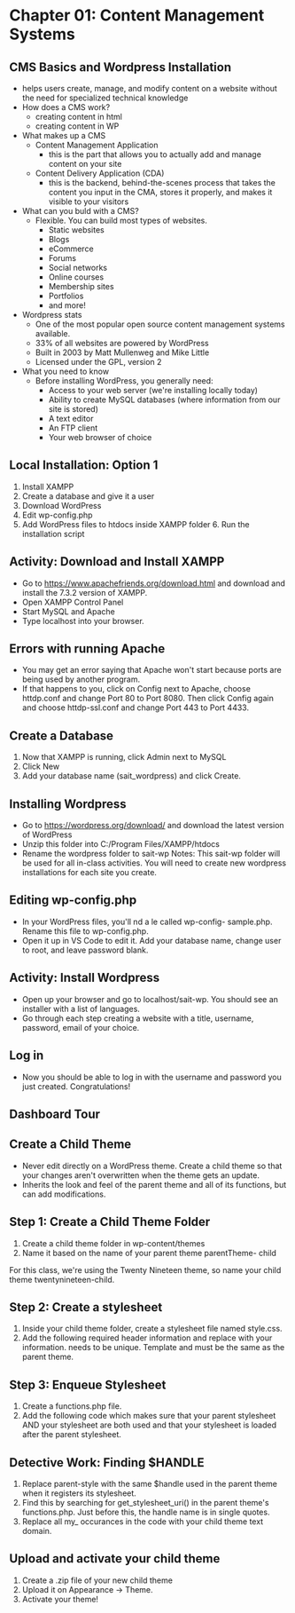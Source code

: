 # Chapter 01: Content Management Systems
## CMS Basics and Wordpress Installation
- helps users create, manage, and modify content on a website without the need for specialized technical knowledge
- How does a CMS work?
  - creating content in html
  - creating content in WP
- What makes up a CMS
  - Content Management Application
    - this is the part that allows you to actually add and manage content on your site
  - Content Delivery Application (CDA) 
    - this is the backend, behind-the-scenes process that takes the content you input in the CMA, stores it properly, and makes it visible to your visitors
- What can you buld with a CMS?
  - Flexible. You can build most types of websites.
    - Static websites 
    - Blogs 
    - eCommerce 
    - Forums
    - Social networks 
    - Online courses 
    - Membership sites 
    - Portfolios
    - and more!
- Wordpress stats
  - One of the most popular open source content management systems available.
  - 33% of all websites are powered by WordPress
  - Built in 2003 by Matt Mullenweg and Mike Little
  - Licensed under the GPL, version 2
- What you need to know
  - Before installing WordPress, you generally need:
    - Access to your web server (we're installing locally today)
    - Ability to create MySQL databases (where information from our site is stored)
    - A text editor
    - An FTP client
    - Your web browser of choice
## Local Installation: Option 1
1. Install XAMPP
2. Create a database and give it a user
3. Download WordPress
4. Edit wp-config.php
5. Add WordPress files to htdocs inside XAMPP folder 6. Run the installation script

## Activity: Download and Install XAMPP
- Go to https://www.apachefriends.org/download.html and download and install the 7.3.2 version of XAMPP.
- Open XAMPP Control Panel
- Start MySQL and Apache
- Type localhost into your browser.

## Errors with running Apache
- You may get an error saying that Apache won't start because ports are being used by another program.
- If that happens to you, click on Config next to Apache, choose httdp.conf and change Port 80 to Port 8080. Then click Config again and choose httdp-ssl.conf and change Port 443 to Port 4433.

## Create a Database
1. Now that XAMPP is running, click Admin next to MySQL
2. Click New
3. Add your database name (sait_wordpress) and click Create.

## Installing Wordpress
- Go to https://wordpress.org/download/ and download the latest version of WordPress
- Unzip this folder into C:/Program Files/XAMPP/htdocs
- Rename the wordpress folder to sait-wp
Notes: This sait-wp folder will be used for all in-class activities. You will need to create new wordpress installations for each site you create.

## Editing wp-config.php
- In your WordPress files, you'll  nd a  le called wp-config- sample.php. Rename this file to wp-config.php.
- Open it up in VS Code to edit it. Add your database name, change user to root, and leave password blank.

## Activity: Install Wordpress
- Open up your browser and go to localhost/sait-wp. You should see an installer with a list of languages.
- Go through each step creating a website with a title, username, password, email of your choice.

## Log in
- Now you should be able to log in with the username and
password you just created. Congratulations!

## Dashboard Tour

## Create a Child Theme
- Never edit directly on a WordPress theme. Create a child theme so that your changes aren't overwritten when the theme gets an update.
- Inherits the look and feel of the parent theme and all of its functions, but can add modifications.

## Step 1: Create a Child Theme Folder
1. Create a child theme folder in wp-content/themes
2. Name it based on the name of your parent theme parentTheme-
child

For this class, we're using the Twenty Nineteen theme, so name your child theme twentynineteen-child.

## Step 2: Create a stylesheet
1. Inside your child theme folder, create a stylesheet file named style.css.
2. Add the following required header information and replace with your information. needs to be unique. Template and must be the same as the parent theme.

## Step 3: Enqueue Stylesheet
1. Create a functions.php file.
2. Add the following code which makes sure that your parent stylesheet AND your stylesheet are both used and that your stylesheet is loaded after the parent stylesheet.

## Detective Work: Finding $HANDLE
1. Replace parent-style with the same $handle used in the parent theme when it registers its stylesheet.
2. Find this by searching for get_stylesheet_uri() in the parent theme's functions.php. Just before this, the handle name is in single quotes.
3. Replace all my_ occurances in the code with your child theme text
domain.

## Upload and activate your child theme
1. Create a .zip file of your new child theme 
2. Upload it on Appearance -> Theme.
3. Activate your theme!
